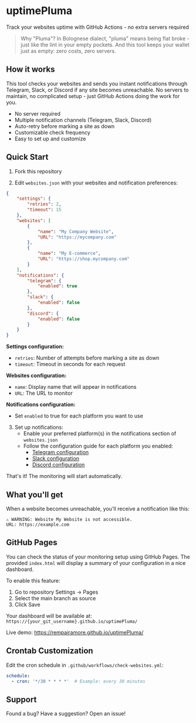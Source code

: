 # uptimePluma

Track your websites uptime with GitHub Actions - no extra servers required

> Why "Pluma"? In Bolognese dialect, "pluma" means being flat broke - just like the lint in your empty pockets. And this tool keeps your wallet just as empty: zero costs, zero servers.


## How it works

This tool checks your websites and sends you instant notifications through Telegram, Slack, or Discord if any site becomes unreachable. No servers to maintain, no complicated setup - just GitHub Actions doing the work for you.

- No server required
- Multiple notification channels (Telegram, Slack, Discord)
- Auto-retry before marking a site as down
- Customizable check frequency
- Easy to set up and customize

## Quick Start

1. Fork this repository

2. Edit `websites.json` with your websites and notification preferences:
```json
{
    "settings": {
        "retries": 2,
        "timeout": 15
    },
    "websites": [
        {
            "name": "My Company Website",
            "URL": "https://mycompany.com"
        },
        {
            "name": "My E-commerce",
            "URL": "https://shop.mycompany.com"
        }
    ],
    "notifications": {
        "telegram": {
            "enabled": true
        },
        "slack": {
            "enabled": false
        },
        "discord": {
            "enabled": false
        }
    }
}
```
**Settings configuration:**
- `retries`: Number of attempts before marking a site as down
- `timeout`: Timeout in seconds for each request

**Websites configuration:**
- `name`: Display name that will appear in notifications
- `URL`: The URL to monitor

**Notifications configuration:**
- Set `enabled` to true for each platform you want to use

3. Set up notifications:
   - Enable your preferred platform(s) in the notifications section of `websites.json`
   - Follow the configuration guide for each platform you enabled:
     - [Telegram configuration](docs/TELEGRAM.md)
     - [Slack configuration](docs/SLACK.md)
     - [Discord configuration](docs/DISCORD.md)

That's it! The monitoring will start automatically.

## What you'll get

When a website becomes unreachable, you'll receive a notification like this:

```
⚠️ WARNING: Website My Website is not accessible.
URL: https://example.com
```

## GitHub Pages

You can check the status of your monitoring setup using GitHub Pages. The provided `index.html` will display a summary of your configuration in a nice dashboard.

To enable this feature:
1. Go to repository Settings → Pages
2. Select the main branch as source
3. Click Save

Your dashboard will be available at: `https://{your_git_username}.github.io/uptimePluma/`

Live demo: https://rempairamore.github.io/uptimePluma/

## Crontab Customization

Edit the cron schedule in `.github/workflows/check-websites.yml`:

```yaml
schedule:
  - cron: '*/30 * * * *'  # Example: every 30 minutes
```

## Support

Found a bug? Have a suggestion? Open an issue!